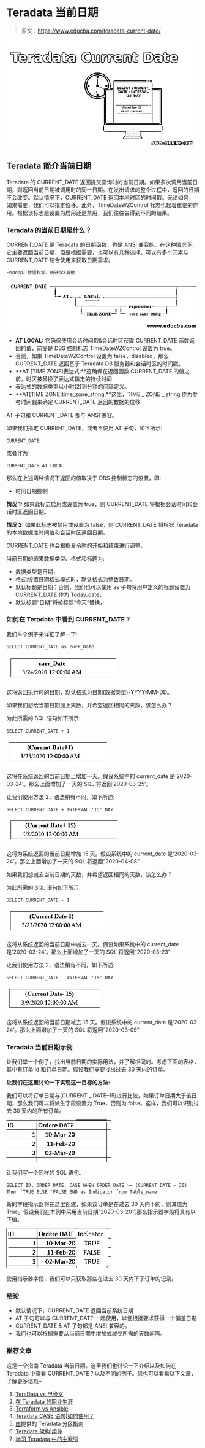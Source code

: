 # Teradata 当前日期

> 原文：<https://www.educba.com/teradata-current-date/>

![Teradata Current Date](img/dc4b07b922e5cba80b427229463af0c9.png "Teradata Current Date")



## Teradata 简介当前日期

Teradata 的 CURRENT_DATE 返回提交查询时的当前日期。如果多次调用当前日期，则返回当前日期被调用时的同一日期。在发出请求的整个过程中，返回的日期不会改变。默认情况下，CURRENT_DATE 返回本地时区的时间戳。无论如何，如果需要，我们可以指定位移。此外，TimeDateWZControl 标志也起着重要的作用。根据该标志是设置为启用还是禁用，我们往往会得到不同的结果。

### Teradata 的当前日期是什么？

CURRENT_DATE 是 Teradata 的日期函数，也是 ANSI 兼容的。在这种情况下，它主要返回当前日期，但是根据需要，也可以有几种选择。可以有多个元素与 CURRENT_DATE 结合使用来获取日期需求。

<small>Hadoop、数据科学、统计学&其他</small>

![Teradata Current Date 2](img/d929be741d2fe52a349c1bc7d157fca3.png)



*   **AT LOCAL:** 它确保使用会话时间戳&会话时区获取 CURRENT_DATE 函数返回的值，前提是 DBS 控制标志 TimeDateWZControl 设置为 true。
*   否则，如果 TimeDateWZControl 设置为 false，disabled，那么 CURRENT_DATE 返回基于 Teradata DB 服务器和会话时区的时间戳。
*   **AT [TIME ZONE]表达式:**这确保在返回函数 CURRENT_DATE 的值之前，时区被替换了表达式指定的持续时间
*   表达式的数据类型以小时(2)到分钟的间隔定义。
*   **AT[TIME ZONE]time_zone_string:**这里，TIME _ ZONE _ string 作为参考时间戳来确定 CURRENT_DATE 返回的数据的位移

AT 子句和 CURRENT_DATE 都与 ANSI 兼容。

如果我们指定 CURRENT_DATE，或者不使用 AT 子句，如下所示:

`CURRENT_DATE`

或者作为

`CURRENT_DATE AT LOCAL`

那么在上述两种情况下返回的值取决于 DBS 控制标志的设置，即:

*   时间日期控制

**情况 1:** 如果此标志启用或设置为 true，则 CURRENT_DATE 将根据会话时间和会话时区返回日期。

**情况 2:** 如果此标志被禁用或设置为 false，则 CURRENT_DATE 将根据 Teradata 的本地数据库时间值和会话时区返回日期。

CURRENT_DATE 也会根据夏令时的开始和结束进行调整。

当前日期的结果数据类型、格式和标题为:

*   数据类型是日期，
*   格式:设置日期格式模式时，默认格式为整数日期。
*   默认标题是日期；否则，我们也可以使用 as 子句将用户定义的标题设置为 CURRENT_DATE 作为 Today_date，
*   默认标题“日期”将被标题“今天”替换，

### 如何在 Teradata 中看到 CURRENT_DATE？

我们举个例子来详细了解一下:

`SELECT CURRENT_DATE as curr_Date`

![Teradata Current Date-1.1](img/8a2d1ebd200ee986002146553627ff67.png "Teradata Current Date-1.1")



这将返回执行时的日期，默认格式为日期(数据类型)-YYYY-MM-DD。

如果我们想给当前日期加上天数，并希望返回相同的天数，该怎么办？

为此所需的 SQL 语句如下所示:

`SELECT CURRENT_DATE + 1`

![Teradata Current Date-1.2](img/377efee0d8dba5955d10c16006daad3e.png "Teradata Current Date-1.2")



这将在系统返回的当前日期上增加一天。假设系统中的 current_date 是‘2020-03-24’。那么上面增加了一天的 SQL 将返回‘2020-03-25’。

让我们使用方法 2，语法稍有不同，如下所述:

`SELECT CURRENT_DATE + INTERVAL '15' DAY`

![Teradata Current Date-1.3](img/5f88146cde3cf96704234c69938a40a9.png "Teradata Current Date-1.3")



这将为系统返回的当前日期增加 15 天。假设系统中的 current_date 是‘2020-03-24’。那么上面增加了一天的 SQL 将返回“2020-04-08”

如果我们想减去当前日期的天数，并希望返回相同的天数，该怎么办？

为此所需的 SQL 语句如下所示:

`SELECT CURRENT_DATE - 1`

![Teradata Current Date-1.4](img/e4976baf5d78551ea21587580ce13c67.png "Teradata Current Date-1.4")



这将从系统返回的当前日期中减去一天。假设如果系统中的 current_date 是‘2020-03-24’。那么上面增加了一天的 SQL 将返回“2020-03-23”

让我们使用方法 2，语法稍有不同，如下所述:

`SELECT CURRENT_DATE - INTERVAL '15' DAY`

![Output-1.5](img/bd4c91c823b981bb2e9fbed0dbe0349d.png "Output-1.5")



这将从系统返回的当前日期减去 15 天。假设系统中的 current_date 是‘2020-03-24’。那么上面增加了一天的 SQL 将返回“2020-03-09”

### Teradata 当前日期示例

让我们举一个例子，找出当前日期的实际用法，并了解相同的。考虑下面的表格，其中有订单 id 和订单日期。假设我们需要找出过去 30 天内的订单。

**让我们在这里讨论一下实现这一目标的方法:**

我们可以将订单日期与(CURRENT _ DATE–15)进行比较，如果订单日期大于该日期，那么我们可以将派生字段设置为 True，否则为 false。这样，我们可以识别过去 30 天内的所有订单。

![Output-1.6](img/21353ceae9348bdbd60fd265a67578c9.png "Output-1.6")



让我们写一个同样的 SQL 语句。

`SELECT ID, ORDER_DATE,
CASE
WHEN ORDER_DATE >= (CURRENT_DATE - 30) Then 'TRUE
ELSE 'FALSE
END as Indicator
from Table_name`

新的字段指示器将在这里创建，如果该订单是在过去 30 天内下的，则其值为 True。假设我们在本例中采用当前日期“2020-03-20 ”,那么指示器字段将具有以下值。

![Output-1.7](img/015a50bb336fd2be367962a0c7512bc1.png "Output-1.7")



使用指示器字段，我们可以只获取那些在过去 30 天内下了订单的记录。

### 结论

*   默认情况下，CURRENT_DATE 返回当前系统日期
*   AT 子句可以与 CURRENT_DATE 一起使用，以便根据要求获得一个偏差日期
*   CURRENT_DATE & AT 子句都是 ANSI 兼容的。
*   我们也可以根据需要从当前日期中增加或减少所需的天数间隔。

### 推荐文章

这是一个指南 Teradata 当前日期。这里我们也讨论一下介绍以及如何在 Teradata 中查看 CURRENT_DATE？以及不同的例子。您也可以看看以下文章，了解更多信息–

1.  [TeraData vs 甲骨文](https://www.educba.com/teradata-vs-oracle/)
2.  [在 Teradata 的职业生涯](https://www.educba.com/career-in-teradata/)
3.  [Terraform vs Ansible](https://www.educba.com/terraform-vs-ansible/)
4.  [Teradata CASE 语句|如何使用？](https://www.educba.com/teradata-case-statement/)
5.  [由](https://www.educba.com/teradata-partition-by/)提供的 Teradata 分区指南
6.  [Teradata 架构|组件](https://www.educba.com/teradata-architecture/)
7.  [学习 Teradata 中的主索引](https://www.educba.com/primary-index-in-teradata/)